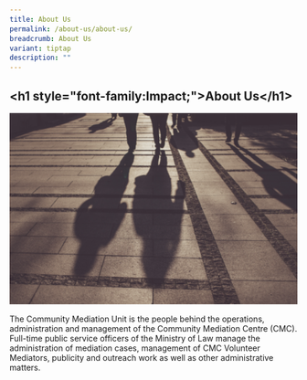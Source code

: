 ```yaml
---
title: About Us
permalink: /about-us/about-us/
breadcrumb: About Us
variant: tiptap
description: ""
---
```

<h2>&lt;h1 style="font-family:Impact;"&gt;About Us&lt;/h1&gt;</h2>
<div class="isomer-image-wrapper">
<img style="width: 600px" height="auto" width="100%" title="About Us" alt="About Us" src="/images/1504082743734.png">
</div>
<p>The Community Mediation Unit is the people behind the operations, administration
and management of the Community Mediation Centre (CMC). Full-time public
service officers of the Ministry of Law manage the administration of mediation
cases, management of CMC Volunteer Mediators, publicity and outreach work
as well as other administrative matters.</p>
<p></p>